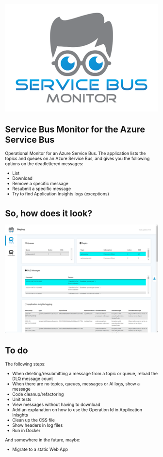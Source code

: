 ![Service Bus Monitor](ServiceBusMonitor/wwwroot/img/logo.png)

# Service Bus Monitor for the Azure Service Bus
Operational Monitor for an Azure Service Bus.
The application lists the topics and queues on an Azure Service Bus, and gives you the following options
on the deadlettered messages:
* List
* Download
* Remove a specific message
* Resubmit a specific message
* Try to find Application Insights logs (exceptions)

# So, how does it look?
![Service Bus Monitor](Readme/service-bus-monitor-interface.png)

# To do
The following steps:
* When deleting/resubmitting a message from a topic or queue, reload the DLQ message count
* When there are no topics, queues, messages or AI logs, show a message
* Code cleanup/refactoring
* Unit tests
* View messages without having to download
* Add an explanation on how to use the Operation Id in Application Inisghts
* Clean up the CSS file
* Show headers in log files
* Run in Docker

And somewhere in the future, maybe:
* Migrate to a static Web App

